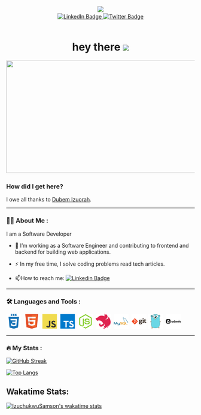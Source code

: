 <div id="header" align="center">
  <img src="https://media.giphy.com/media/iIqmM5tTjmpOB9mpbn/giphy.gif" width="100"/>
<div id="badges">
  <a href="https://www.linkedin.com/in/izuchukwu-samson-21bb60144">
    <img src="https://img.shields.io/badge/LinkedIn-blue?style=for-the-badge&logo=linkedin&logoColor=white" alt="LinkedIn Badge"/>
  </a>
  <a href="https://twitter.com/lzuchukwuSamson">    
    <img src="https://img.shields.io/badge/Twitter-blue?style=for-the-badge&logo=twitter&logoColor=white" alt="Twitter Badge"/>
  </a>
</div>
    <img src="https://komarev.com/ghpvc/?username=your-github-username&style=flat-square&color=blue" alt=""/> 
    <h1>
  hey there
  <img src="https://media.giphy.com/media/hvRJCLFzcasrR4ia7z/giphy.gif" width="30px"/>
</h1>
</div>
    <div align="center">
  <img src="https://media.giphy.com/media/dWesBcTLavkZuG35MI/giphy.gif" width="600" height="300"/>
</div>

### How did I get here?

I owe all thanks to [Dubem Izuorah](https://github.com/dubem-design).

---

### :man_technologist: About Me :

I am a Software Developer

- :telescope: I’m working as a Software Engineer and contributing to frontend and backend for building web applications.

- :zap: In my free time, I solve coding problems read tech articles.

- :mailbox:How to reach me: [![Linkedin Badge](https://img.shields.io/badge/-kakbar-blue?style=flat&logo=Linkedin&logoColor=white)](https://www.linkedin.com/in/izuchukwu-samson-21bb60144/)

---

### :hammer_and_wrench: Languages and Tools :

<div>
  <img src="https://github.com/devicons/devicon/blob/master/icons/css3/css3-plain-wordmark.svg"  title="CSS3" alt="CSS" width="40" height="40"/>&nbsp;
  <img src="https://github.com/devicons/devicon/blob/master/icons/html5/html5-original.svg" title="HTML5" alt="HTML" width="40" height="40"/>&nbsp;
  <img src="https://github.com/devicons/devicon/blob/master/icons/javascript/javascript-original.svg" title="JavaScript" alt="JavaScript" width="40" height="40"/>&nbsp;
  <img src="https://github.com/devicons/devicon/blob/master/icons/typescript/typescript-original.svg" title="TypeScript" alt="TypeScript" width="40" height="40"/>&nbsp;
  <img src="https://github.com/devicons/devicon/blob/master/icons/nodejs/nodejs-plain.svg" title="NodeJS" alt="NodeJS" width="40" height="40"/>&nbsp;
    <img src="https://github.com/devicons/devicon/blob/master/icons/nestjs/nestjs-plain.svg" title="Git" **alt="Git" width="40" height="40"/>&nbsp;
      <img src="https://github.com/devicons/devicon/blob/master/icons/mysql/mysql-original-wordmark.svg" title="MySQL"  alt="MySQL" width="40" height="40"/>&nbsp;
  <img src="https://github.com/devicons/devicon/blob/master/icons/git/git-original-wordmark.svg" title="Git" **alt="Git" width="40" height="40"/>
  <img src="https://github.com/devicons/devicon/blob/master/icons/go/go-original.svg" title="Git" **alt="Git" width="40" height="40"/>&nbsp;
  <img src="https://github.com/devicons/devicon/blob/master/icons/adonisjs/adonisjs-original-wordmark.svg" title="Git" **alt="Git" width="40" height="40"/>&nbsp;
  
  
---

### :fire: My Stats :

[![GitHub Streak](http://github-readme-streak-stats.herokuapp.com?user=IzuchukwuSamson&theme=dark&hide_border=true&type=png)](https://git.io/streak-stats)

[![Top Langs](https://github-readme-stats.vercel.app/api/top-langs/?username=IzuchukwuSamson)](https://github.com/anuraghazra/github-readme-stats)

</div>

</div>

## Wakatime Stats:

[![IzuchukwuSamson's wakatime stats](https://github-readme-stats.vercel.app/api/wakatime?username=@IzuchukwuSamson)](https://github.com/anuraghazra/github-readme-stats)
<!-- [![wakatime](https://wakatime.com/badge/user/104bf9e5-b478-46ba-bcaa-77bf1d573ae2.svg)](https://wakatime.com/@104bf9e5-b478-46ba-bcaa-77bf1d573ae2) -->
